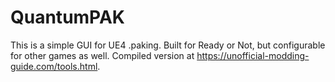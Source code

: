 # QuantumPAK
This is a simple GUI for UE4 .paking. Built for Ready or Not, but configurable for other games as well. Compiled version at https://unofficial-modding-guide.com/tools.html.

